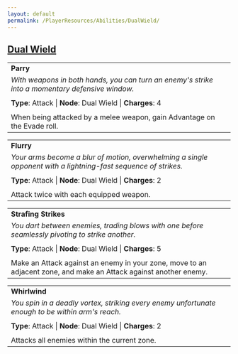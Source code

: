 ```yaml
---
layout: default
permalink: /PlayerResources/Abilities/DualWield/
---
```

## [Dual Wield](#Dual-Wield)

|                                                                                                                                                            |
| :--------------------------------------------------------------------------------------------------------- |
| **Parry** |
| *With weapons in both hands, you can turn an enemy's strike into a momentary defensive window.* |
| |
| **Type**: Attack \| **Node**: Dual Wield \| **Charges**: 4 |
| |
| When being attacked by a melee weapon, gain Advantage on the Evade roll. |

|                                                                                                                                                            |
| :--------------------------------------------------------------------------------------------------------- |
| **Flurry** |
| *Your arms become a blur of motion, overwhelming a single opponent with a lightning-fast sequence of strikes.* |
| |
| **Type**: Attack \| **Node**: Dual Wield \| **Charges**: 2 |
| |
| Attack twice with each equipped weapon. |

|                                                                                                                                                            |
| :--------------------------------------------------------------------------------------------------------- |
| **Strafing Strikes** |
| *You dart between enemies, trading blows with one before seamlessly pivoting to strike another.* |
| |
| **Type**: Attack \| **Node**: Dual Wield \| **Charges**: 5 |
| |
| Make an Attack against an enemy in your zone, move to an adjacent zone, and make an Attack against another enemy. |

|                                                                                                                                                            |
| :--------------------------------------------------------------------------------------------------------- |
| **Whirlwind** |
| *You spin in a deadly vortex, striking every enemy unfortunate enough to be within arm's reach.* |
| |
| **Type**: Attack \| **Node**: Dual Wield \| **Charges**: 2 |
| |
| Attacks all enemies within the current zone. |